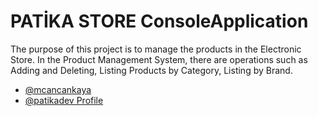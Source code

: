
# PATİKA STORE ConsoleApplication


The purpose of this project is to manage the products in the Electronic Store.
In the Product Management System, there are operations such as Adding and Deleting, Listing Products by Category, Listing by Brand.


- [@mcancankaya](https://www.github.com/mcancankaya)
- [@patikadev Profile](https://app.patika.dev/mcancankaya)
  